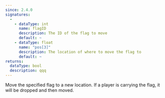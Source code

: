 ```yaml
---
since: 2.4.0
signatures:
  -
    - dataType: int
      name: flagID
      description: The ID of the flag to move
      default: ~
    - dataType: float
      name: "pos[3]"
      description: The location of where to move the flag to
      default: ~
returns:
  dataType: bool
  description: qqq
---
```


Move the specified flag to a new location. If a player is carrying the flag, it will be dropped and then moved.
